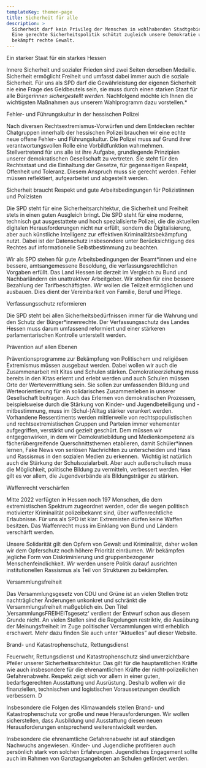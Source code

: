 ```yaml
---
templateKey: themen-page
title: Sicherheit für alle
description: >
  Sicherheit darf kein Privileg der Menschen in wohlhabenden Stadtgebieten sein.
  Eine gerechte Sicherheitspolitik schützt zugleich unsere Demokratie und
  bekämpft rechte Gewalt.
---
```

Ein starker Staat für ein starkes Hessen

Innere Sicherheit und sozialer Frieden sind zwei Seiten derselben Medaille. Sicherheit ermöglicht Freiheit und umfasst dabei immer auch die soziale Sicherheit. Für uns als SPD darf die Gewährleistung der eigenen Sicherheit nie eine Frage des Geldbeutels sein, sie muss durch einen starken Staat für alle Bürger*innen sichergestellt werden.* Nachfolgend möchte ich Ihnen die wichtigsten Maßnahmen aus unserem Wahlprogramm dazu vorstellen.*

Fehler- und Führungskultur in der hessischen Polizei

Nach diversen Rechtsextremismus-Vorwürfen und dem Entdecken rechter Chatgruppen innerhalb der hessischen Polizei brauchen wir eine echte neue offene Fehler- und Führungskultur. Die Polizei muss auf Grund ihrer verantwortungsvollen Rolle eine Vorbildfunktion wahrnehmen. Stellvertretend für uns alle ist ihre Aufgabe, grundlegende Prinzipien unserer demokratischen Gesellschaft zu vertreten. Sie steht für den Rechtsstaat und die Einhaltung der Gesetze, für gegenseitigen Respekt, Offenheit und Toleranz. Diesem Anspruch muss sie gerecht werden. Fehler müssen reflektiert, aufgearbeitet und abgestellt werden. 

Sicherheit braucht Respekt und gute Arbeitsbedingungen für Polizistinnen und Polizisten

Die SPD steht für eine Sicherheitsarchitektur, die Sicherheit und Freiheit stets in einen guten Ausgleich bringt. Die SPD steht für eine moderne, technisch gut ausgestattete und hoch spezialisierte Polizei, die die aktuellen digitalen Herausforderungen nicht nur erfüllt, sondern die Digitalisierung, aber auch künstliche Intelligenz zur effektiven Kriminalitätsbekämpfung nutzt. Dabei ist der Datenschutz insbesondere unter Berücksichtigung des Rechtes auf informationelle Selbstbestimmung zu beachten. 

Wir als SPD stehen für gute Arbeitsbedingungen der Beamt*innen und eine bessere, amtsangemessene Besoldung, die verfassungsrechtlichen Vorgaben erfüllt. Das Land Hessen ist derzeit im Vergleich zu Bund und Nachbarländern ein unattraktiver Arbeitgeber. Wir stehen für eine bessere Bezahlung der Tarifbeschäftigten. Wir wollen die Teilzeit ermöglichen und ausbauen. Dies dient der Vereinbarkeit von Familie, Beruf und Pflege. 

Verfassungsschutz reformieren

Die SPD steht bei allen Sicherheitsbedürfnissen immer für die Wahrung und den Schutz der Bürger*innenrechte. Der Verfassungsschutz des Landes Hessen muss darum umfassend reformiert und einer stärkeren parlamentarischen Kontrolle unterstellt werden.

Prävention auf allen Ebenen

Präventionsprogramme zur Bekämpfung von Politischem und religiösen Extremismus müssen ausgebaut werden. Dabei wollen wir auch die Zusammenarbeit mit Kitas und Schulen stärken. Demokratieerziehung muss bereits in den Kitas erlernt und erlebt werden und auch Schulen müssen Orte der Wertevermittlung sein. Sie sollen zur umfassenden Bildung und Werteorientierung für ein solidarisches Zusammenleben in unserer Gesellschaft beitragen. Auch das Erlernen von demokratischen Prozessen, beispielsweise durch die Stärkung von Kinder- und Jugendbeteiligung und -mitbestimmung, muss im (Schul-)Alltag stärker verankert werden. Vorhandene Ressentiments werden mittlerweile von rechtspopulistischen und rechtsextremistischen Gruppen und Parteien immer vehementer aufgegriffen, verstärkt und gezielt geschürt. Dem müssen wir entgegenwirken, in dem wir Demokratiebildung und Medienkompetenz als fächerübergreifende Querschnittsthemen etablieren, damit Schüler*innen lernen, Fake News von seriösen Nachrichten zu unterscheiden und Hass und Rassismus in den sozialen Medien zu erkennen.  Wichtig ist natürlich auch die Stärkung der Schulsozialarbeit. Aber auch außerschulisch muss die Möglichkeit, politische Bildung zu vermitteln, verbessert werden. Hier gilt es vor allem, die Jugendverbände als Bildungsträger zu stärken. 

Waffenrecht verschärfen

Mitte 2022 verfügten in Hessen noch 197 Menschen, die dem extremistischen Spektrum zugeordnet werden, oder die wegen politisch motivierter Kriminalität polizeibekannt sind, über waffenrechtliche Erlaubnisse. Für uns als SPD ist klar: Extremisten dürfen keine Waffen besitzen. Das Waffenrecht muss im Einklang von Bund und Ländern verschärft werden.

Unsere Solidarität gilt den Opfern von Gewalt und Kriminalität, daher wollen wir dem Opferschutz noch höhere Priorität einräumen. Wir bekämpfen jegliche Form von Diskriminierung und gruppenbezogener Menschenfeindlichkeit. Wir werden unsere Politik darauf ausrichten institutionellen Rassismus als Teil von Strukturen zu bekämpfen.

Versammlungsfreiheit

Das Versammlungsgesetz von CDU und Grüne ist an vielen Stellen trotz nachträglicher Änderungen unkonkret und schränkt die Versammlungsfreiheit maßgeblich ein. Den Titel ‚VersammlungsFREIHEITsgesetz‘ verdient der Entwurf schon aus diesem Grunde nicht. An vielen Stellen sind die Regelungen restriktiv, die Ausübung der Meinungsfreiheit im Zuge politischer Versammlungen wird erheblich erschwert. Mehr dazu finden Sie auch unter “Aktuelles” auf dieser Website.

Brand- und Katastrophenschutz, Rettungsdienst

Feuerwehr, Rettungsdienst und Katastrophenschutz sind unverzichtbare Pfeiler unserer Sicherheitsarchitektur. Das gilt für die hauptamtlichen Kräfte wie auch insbesondere für die ehrenamtlichen Kräfte der nicht-polizeilichen Gefahrenabwehr. Respekt zeigt sich vor allem in einer guten, bedarfsgerechten Ausstattung und Ausrüstung. Deshalb wollen wir die finanziellen, technischen und logistischen Voraussetzungen deutlich verbessern. D

Insbesondere die Folgen des Klimawandels stellen Brand- und Katastrophenschutz vor große und neue Herausforderungen. Wir wollen sicherstellen, dass Ausbildung und Ausstattung diesen neuen Herausforderungen entsprechend weiterentwickelt werden. 

Insbesondere die ehrenamtliche Gefahrenabwehr ist auf ständigen Nachwuchs angewiesen. Kinder- und Jugendliche profitieren auch persönlich stark von solchen Erfahrungen. Jugendliches Engagement sollte auch im Rahmen von Ganztagsangeboten an Schulen gefördert werden.